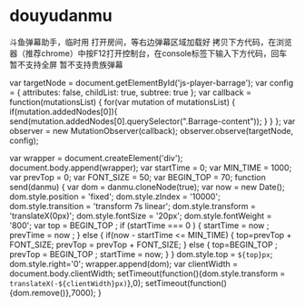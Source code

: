 # douyudanmu
斗鱼弹幕助手，临时用
打开房间，等右边弹幕区域加载好
拷贝下方代码，在浏览器（推荐chrome）中按F12打开控制台，在console标签下输入下方代码，回车
暂不支持全屏
暂不支持贵族弹幕


var targetNode = document.getElementById('js-player-barrage');
var config = { attributes: false, childList: true, subtree: true };
var callback = function(mutationsList) {
    for(var mutation of mutationsList) {
	if(mutation.addedNodes[0]){
		send(mutation.addedNodes[0].querySelector(".Barrage-content"));
	}
    }
};
var observer = new MutationObserver(callback);
observer.observe(targetNode, config);

var wrapper = document.createElement('div');
document.body.append(wrapper);
var startTime = 0;
var MIN_TIME = 1000;
var prevTop = 0;
var FONT_SIZE = 50;
var BEGIN_TOP = 70;
function send(danmu) {
	var dom = danmu.cloneNode(true);
	var now = new Date();
	dom.style.position = 'fixed';
	dom.style.zIndex = '10000';
	dom.style.transition = 'transform 7s linear';
	dom.style.transform = 'translateX(0px)';
	dom.style.fontSize = '20px';
	dom.style.fontWeight = '800';
	var top = BEGIN_TOP ;
	if (startTime === 0 ) {
		startTime = now ;
		prevTime = now ;
	} else {
		if(now - startTime <= MIN_TIME) {
			top=prevTop + FONT_SIZE;
			prevTop = prevTop + FONT_SIZE;
		} else {
			top=BEGIN_TOP ;
			prevTop = BEGIN_TOP ;
			startTime = now;
		}
	}
	dom.style.top = `${top}px`;
	dom.style.right='0';
	wrapper.append(dom);
	var clientWidth = document.body.clientWidth;
	setTimeout(function(){dom.style.transform = `translateX(-${clientWidth}px)`},0);
	setTimeout(function(){dom.remove()},7000);
}

